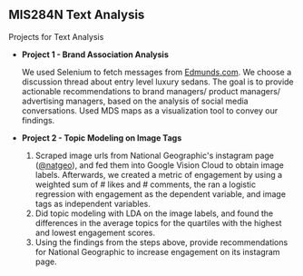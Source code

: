 ## MIS284N Text Analysis
 Projects for Text Analysis


 - **Project 1 - Brand Association Analysis**
 
    We used Selenium to fetch messages from [Edmunds.com](Edmunds.com). We choose a discussion thread about entry level luxury sedans. The goal is to provide actionable recommendations to brand managers/ product managers/ advertising managers, based on the analysis of social media conversations. Used MDS maps as a visualization tool to convey our findings.


 - **Project 2 - Topic Modeling on Image Tags**
 
    1. Scraped image urls from National Geographic's instagram page ([@natgeo](https://www.instagram.com/natgeo/?hl=en)), and fed them into Google Vision Cloud to obtain image labels. Afterwards, we created a metric of engagement by using a weighted sum of # likes and # comments, the ran a logistic regression with engagement as the dependent variable, and image tags as independent variables.
    2. Did topic modeling with LDA on the image labels, and found the differences in the average topics for the quartiles with the highest and lowest engagement scores.
    3. Using the findings from the steps above, provide recommendations for National Geographic to increase engagement on its instagram page.
